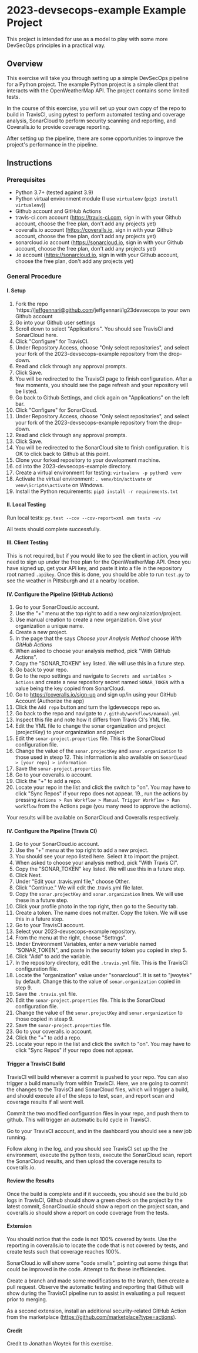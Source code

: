 # 2023-devsecops-example Example Project
This project is intended for use as a model to play with some more
DevSecOps principles in a practical way. 

## Overview
This exercise will take you through setting up a simple DevSecOps pipeline
for a Python project. The example Python project is a simple client that
interacts with the OpenWeatherMap API. The project contains some limited
tests. 

In the course of this exercise, you will set up your own copy of the 
repo to build in TravisCI, using pytest to perform automated testing
and coverage analysis, SonarCloud to perform security scanning and
reporting, and Coveralls.io to provide coverage reporting. 

After setting up the pipeline, there are some opportunities to improve
the project's performance in the pipeline. 

## Instructions
### Prerequisites
* Python 3.7+ (tested against 3.9)
* Python virtual environment module (I use `virtualenv` (`pip3 install virtualenv`))
* Github account and GitHub Actions
* travis-ci.com account (https://travis-ci.com, sign in with your Github account, choose the free plan, don't add any projects yet)
* coveralls.io account (https://coveralls.io, sign in with your Github account, choose the free plan, don't add any projects yet)
* sonarcloud.io account (https://sonarcloud.io, sign in with your Github account, choose the free plan, don't add any projects yet)
* .io account (https://sonarcloud.io, sign in with your Github account, choose the free plan, don't add any projects yet)

### General Procedure
#### I. Setup
1. Fork the repo 'https://jeffgennari@github.com/jeffgennari/lg23devsecops to your own Github account
2. Go into your Github user settings
3. Scroll down to select "Applications". You should see TravisCI and SonarCloud here.
4. Click "Configure" for TravisCI.
5. Under Repository Access, choose "Only select repositories", and select your fork of the 2023-devsecops-example repository from the drop-down.
6. Read and click through any approval prompts. 
7. Click Save.
8. You will be redirected to the TravisCI page to finish configuration.
   After a few moments, you should see the page refresh and your
   repository will be listed. 
9. Go back to Github Settings, and click again on "Applications" on the left bar.
10. Click "Configure" for SonarCloud.
11. Under Repository Access, choose "Only select repositories", and select your fork of the 2023-devsecops-example repository from the drop-down.
12. Read and click through any approval prompts. 
13. Click Save.
14. You will be redirected to the SonarCloud site to finish
    configuration. It is OK to click back to Github at this point.
14. Clone your forked repository to your development machine.
15. cd into the 2023-devsecops-example directory.
16. Create a virtual environment for testing: `virtualenv -p python3 venv`
17. Activate the virtual environment: `. venv/bin/activate` or `venv\Scripts\activate` on Windows.
18. Install the Python requirements: `pip3 install -r requirements.txt`

#### II. Local Testing
Run local tests: `py.test --cov --cov-report=xml owm tests -vv`

All tests should complete successfully.

#### III. Client Testing
This is not required, but if you would like to see the client in action,
you will need to sign up under the free plan for the OpenWeatherMap API.
Once you have signed up, get your API key, and paste it into a file in the
repository root named `.apikey`. Once this is done, you should be able
to run `test.py` to see the weather in Pittsburgh and at a nearby 
location.

#### IV. Configure the Pipeline (GitHub Actions)

1. Go to your SonarCloud.io account.
2. Use the "+" menu at the top right to add a new orginaization/project.
3. Use manual creation to create a new organization. Give your organization a unique name.
4. Create a new project.
5. In the page that the says *Choose your Analysis Method* choose *With GitHub Actions*
4. When asked to choose your analysis method, pick "With GitHub Actions".
5. Copy the "SONAR_TOKEN" key listed. We will use this in a future step.
6. Go back to your repo.
7. Go to the repo settings and navigate to `Secrets and variables > Actions` and create a new repository secret named `SONAR_TOKEN` with a value being the key copied from SonarCloud.
8. Go to https://coveralls.io/sign-up and sign up/in using your GitHub Account (Authorize the app)
9. Click the `Add repo` button and turn the lgdevsecops repo `on`.
10. Go back to the repo and navigate to `/.github/workflows/manual.yml`
11. Inspect this file and note how it differs from Travis CI's YML file.
12. Edit the YML file to change the sonar organization and project (projectKey) to *your* organization and project
13. Edit the `sonar-project.properties` file. This is the SonarCloud configuration file.
14. Change the value of the `sonar.projectKey` and `sonar.organization` to those used in steap 12. This information is also available on `SonarCLoud > [your repo] > information`
15. Save the `sonar-project.properties` file. 
16. Go to your coveralls.io account.
17. Click the "+" to add a repo. 
18. Locate your repo in the list and click the switch to "on". You may
    have to click "Sync Repos" if your repo does not appear.
19., run the actions by pressing `Actions > Run Workflow > Manual Trigger Workflow > Run workflow` from the Actions page (you many need to approve the actions).

Your results will be available on SonarCloud and Coveralls respectively.

#### IV. Configure the Pipeline (Travis CI)
1. Go to your SonarCloud.io account.
2. Use the "+" menu at the top right to add a new project.
3. You should see your repo listed here. Select it to import the project.
4. When asked to choose your analysis method, pick "With Travis CI".
5. Copy the "SONAR_TOKEN" key listed. We will use this in a future step.
6. Click Next.
7. Under "Edit your .travis.yml file," choose Other.
8. Click "Continue." We will edit the .travis.yml file later. 
9. Copy the `sonar.projectKey` and `sonar.organization` lines. We will
   use these in a future step.
10. Click your profile photo in the top right, then go to the Security tab.
11. Create a token. The name does not matter. Copy the token. We will use this in a future step. 
12. Go to your TravisCI account.
13. Select your 2023-devsecops-example repository.
14. From the menu at the right, choose "Settngs".
15. Under Environment Variables, enter a new variable named "SONAR_TOKEN", and paste in the security token you copied in step 5.
16. Click "Add" to add the variable.
17. In the repository directory, edit the `.travis.yml` file. This is the TravisCI configuration file. 
18. Locate the "organization" value under "sonarcloud". It is set to "jwoytek" by default. Change this to the value of `sonar.organization` copied in step 9.
19. Save the `.travis.yml` file. 
20. Edit the `sonar-project.properties` file. This is the SonarCloud configuration file.
21. Change the value of the `sonar.projectKey` and `sonar.organization` to those copied in steap 9.
22. Save the `sonar-project.properties` file. 
23. Go to your coveralls.io account.
24. Click the "+" to add a repo. 
25. Locate your repo in the list and click the switch to "on". You may
    have to click "Sync Repos" if your repo does not appear.

#### Trigger a TravisCI Build
TravisCI will build whenever a commit is pushed to your repo. You can also
trigger a build manually from within TravisCI. Here, we are going to 
commit the changes to the TravisCI and SonarCloud files, which will 
trigger a build, and should execute all of the steps to test, scan, and
report scan and coverage results if all went well. 

Commit the two modified configuration files in your repo, and push them
to github. This will trigger an automatic build cycle in TravisCI. 

Go to your TravisCI account, and in the dashboard you should see a new
job running.

Follow along in the log, and you should see TravisCI set up the
the environment, execute the python tests, execute the SonarCloud scan, 
report the SonarCloud results, and then upload the coverage results to
coveralls.io.


#### Review the Results
Once the build is complete and if it succeeds, you should see the build
job logs in TravisCI, Github should show a green check on the project 
by the latest commit, SonarCloud.io should show a report on the project
scan, and coveralls.io should show a report on code coverage from the
tests. 


#### Extension
You should notice that the code is not 100% covered by tests. Use the
reporting in coveralls.io to locate the code that is not covered by 
tests, and create tests such that coverage reaches 100%. 

SonarCloud.io will show some "code smells", pointing out some things that
could be improved in the code. Attempt to fix these inefficiencies. 

Create a branch and made some modifications to the branch, then create
a pull request. Observe the automatic testing and reporting that Github
will show during the TravisCI pipeline run to assist in evaluating a
pull request prior to merging. 

As a second extension, install an additional security-related GitHub Action from the marketplace (https://github.com/marketplace?type=actions).

#### Credit
Credit to Jonathan Woytek for this exercise.

